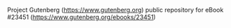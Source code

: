 Project Gutenberg (https://www.gutenberg.org) public repository for eBook #23451 (https://www.gutenberg.org/ebooks/23451)
